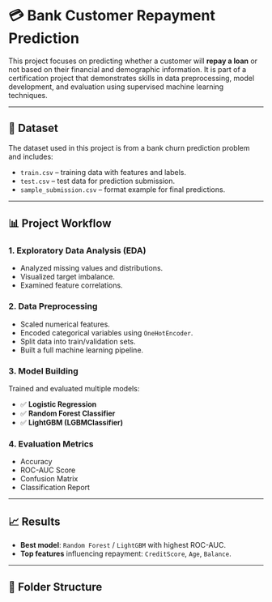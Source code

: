 # 💳 Bank Customer Repayment Prediction

This project focuses on predicting whether a customer will **repay a loan** or not based on their financial and demographic information. It is part of a certification project that demonstrates skills in data preprocessing, model development, and evaluation using supervised machine learning techniques.

---

## 📂 Dataset

The dataset used in this project is from a bank churn prediction problem and includes:

- `train.csv` – training data with features and labels.
- `test.csv` – test data for prediction submission.
- `sample_submission.csv` – format example for final predictions.

---

## 📊 Project Workflow

### 1. **Exploratory Data Analysis (EDA)**
- Analyzed missing values and distributions.
- Visualized target imbalance.
- Examined feature correlations.

### 2. **Data Preprocessing**
- Scaled numerical features.
- Encoded categorical variables using `OneHotEncoder`.
- Split data into train/validation sets.
- Built a full machine learning pipeline.

### 3. **Model Building**
Trained and evaluated multiple models:
- ✅ **Logistic Regression**
- ✅ **Random Forest Classifier**
- ✅ **LightGBM (LGBMClassifier)**

### 4. **Evaluation Metrics**
- Accuracy
- ROC-AUC Score
- Confusion Matrix
- Classification Report

---

## 📈 Results

- **Best model**: `Random Forest` / `LightGBM` with highest ROC-AUC.
- **Top features** influencing repayment: `CreditScore`, `Age`, `Balance`.

---

## 📁 Folder Structure

